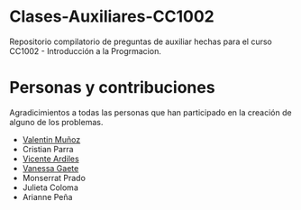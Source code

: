 # Clases-Auxiliares-CC1002

Repositorio compilatorio de preguntas de auxiliar hechas para el curso CC1002 - Introducción a la Progrmacion.


# Personas y contribuciones
Agradicimientos a todas las personas que han participado en la creación de alguno de los problemas.

- [Valentin Muñoz](https://github.com/valentitos) 
- Cristian Parra
- [Vicente Ardiles](https://github.com/Ephyy)
- [Vanessa Gaete](https://github.com/VanessaGaete)
- Monserrat Prado
- Julieta Coloma
- Arianne Peña